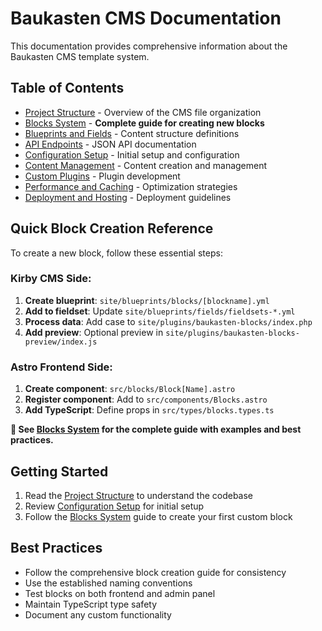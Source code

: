 # Baukasten CMS Documentation

This documentation provides comprehensive information about the Baukasten CMS template system.

## Table of Contents

- [Project Structure](project-structure.md) - Overview of the CMS file organization
- [Blocks System](blocks-system.md) - **Complete guide for creating new blocks**
- [Blueprints and Fields](blueprints-fields.md) - Content structure definitions
- [API Endpoints](api-endpoints.md) - JSON API documentation
- [Configuration Setup](configuration-setup.md) - Initial setup and configuration
- [Content Management](content-management.md) - Content creation and management
- [Custom Plugins](custom-plugins.md) - Plugin development
- [Performance and Caching](performance-caching.md) - Optimization strategies
- [Deployment and Hosting](deployment-hosting.md) - Deployment guidelines

## Quick Block Creation Reference

To create a new block, follow these essential steps:

### Kirby CMS Side:

1. **Create blueprint**: `site/blueprints/blocks/[blockname].yml`
2. **Add to fieldset**: Update `site/blueprints/fields/fieldsets-*.yml`
3. **Process data**: Add case to `site/plugins/baukasten-blocks/index.php`
4. **Add preview**: Optional preview in `site/plugins/baukasten-blocks-preview/index.js`

### Astro Frontend Side:

1. **Create component**: `src/blocks/Block[Name].astro`
2. **Register component**: Add to `src/components/Blocks.astro`
3. **Add TypeScript**: Define props in `src/types/blocks.types.ts`

**📖 See [Blocks System](blocks-system.md) for the complete guide with examples and best practices.**

## Getting Started

1. Read the [Project Structure](project-structure.md) to understand the codebase
2. Review [Configuration Setup](configuration-setup.md) for initial setup
3. Follow the [Blocks System](blocks-system.md) guide to create your first custom block

## Best Practices

- Follow the comprehensive block creation guide for consistency
- Use the established naming conventions
- Test blocks on both frontend and admin panel
- Maintain TypeScript type safety
- Document any custom functionality
